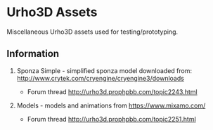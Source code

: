 # Urho3D Assets

Miscellaneous Urho3D assets used for testing/prototyping.

Information
-----------------------------------------------------------------------------------
1) Sponza Simple - simplified sponza model downloaded from:  http://www.crytek.com/cryengine/cryengine3/downloads      
   * Forum thread http://urho3d.prophpbb.com/topic2243.html
    

2) Models - models and animations from https://www.mixamo.com/  
   * Forum thread http://urho3d.prophpbb.com/topic2251.html



